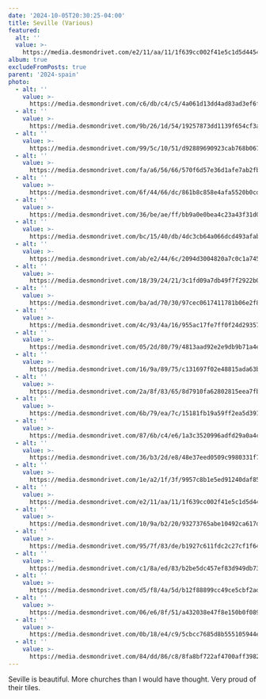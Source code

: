 ```yaml
---
date: '2024-10-05T20:30:25-04:00'
title: Seville (Various)
featured:
  alt: ''
  value: >-
    https://media.desmondrivet.com/e2/11/aa/11/1f639cc002f41e5c1d5d4454ea0e9034a3b987a4314ed440315b7db0.jpg
album: true
excludeFromPosts: true
parent: '2024-spain'
photo:
  - alt: ''
    value: >-
      https://media.desmondrivet.com/c6/db/c4/c5/4a061d13dd4ad83ad3ef6f07312c289c9bd33a1db73bebaf68cd1c18.jpg
  - alt: ''
    value: >-
      https://media.desmondrivet.com/9b/26/1d/54/19257873dd1139f654cf3a78d371d17cba61581f3c1aea6e692ddab1.jpg
  - alt: ''
    value: >-
      https://media.desmondrivet.com/99/5c/10/51/d92889690923cab768b067929bf819718c52654cad59156c28a78004.jpg
  - alt: ''
    value: >-
      https://media.desmondrivet.com/fa/a6/56/66/570f6d57e36d1afe7ab2fb015430e36c86c2812428340b91eed6c313.jpg
  - alt: ''
    value: >-
      https://media.desmondrivet.com/6f/44/66/dc/861b8c858e4afa5520b0cd35bd5f4788fb09e5ebe7a0662a74eba330.jpg
  - alt: ''
    value: >-
      https://media.desmondrivet.com/36/be/ae/ff/bb9a0e0bea4c23a43f31d02bf334fc19afd16760b453a883f19b9b4c.jpg
  - alt: ''
    value: >-
      https://media.desmondrivet.com/bc/15/40/db/4dc3cb64a066dcd493afabf5f9ed55e2bd3efb23310d91613dfdf416.jpg
  - alt: ''
    value: >-
      https://media.desmondrivet.com/ab/e2/44/6c/2094d3004820a7c0c1a7457890335db2b97df9730ae9ee34c3a86b1c.jpg
  - alt: ''
    value: >-
      https://media.desmondrivet.com/18/39/24/21/3c1fd09a7db49f7f2922b066bc562473520b410229223eb39a3254bc.jpg
  - alt: ''
    value: >-
      https://media.desmondrivet.com/ba/ad/70/30/97cec0617411781b06e2f83770fcd62e64b68e0dcb721a7dc66ecc3c.jpg
  - alt: ''
    value: >-
      https://media.desmondrivet.com/4c/93/4a/16/955ac17fe7ff0f24d29357533a2ff124a93cae3c5cadc4c165e53fa7.jpg
  - alt: ''
    value: >-
      https://media.desmondrivet.com/05/2d/80/79/4813aad92e2e9db9b71a4e50b674b9a87168f8cfa292f9c57a1c06f7.jpg
  - alt: ''
    value: >-
      https://media.desmondrivet.com/16/9a/89/75/c131697f02e48815ada63b6b2e34657173287e523dfbda90b9d0121d.jpg
  - alt: ''
    value: >-
      https://media.desmondrivet.com/2a/8f/83/65/8d7910fa62802815eea7fb766fbd60bbc813029c46dbf66d321a1ce8.jpg
  - alt: ''
    value: >-
      https://media.desmondrivet.com/6b/79/ea/7c/15181fb19a59ff2ea5d39118124a31814e07f7d71fcf0b48433ee10d.jpg
  - alt: ''
    value: >-
      https://media.desmondrivet.com/87/6b/c4/e6/1a3c3520996adfd29a0a4cac4c9fbaaffd9b3494381d7f259f40ee60.jpg
  - alt: ''
    value: >-
      https://media.desmondrivet.com/36/b3/2d/e8/48e37eed0509c9980331f76cd81e57b5e729d62a9a362fa5ef4ddbac.jpg
  - alt: ''
    value: >-
      https://media.desmondrivet.com/1e/a2/1f/3f/9957c8b1e5ed91240daf853e4145c7bf3aa3feacdd97518e59362c53.jpg
  - alt: ''
    value: >-
      https://media.desmondrivet.com/e2/11/aa/11/1f639cc002f41e5c1d5d4454ea0e9034a3b987a4314ed440315b7db0.jpg
  - alt: ''
    value: >-
      https://media.desmondrivet.com/10/9a/b2/20/93273765abe10492ca617d6918ba538bafe9e36724228b14d873866d.jpg
  - alt: ''
    value: >-
      https://media.desmondrivet.com/95/7f/83/de/b1927c611fdc2c27cf1f6467b3140b707fc75efbeb5e16b2fe262a42.jpg
  - alt: ''
    value: >-
      https://media.desmondrivet.com/c1/8a/ed/83/b2be5dc457ef83d949db735821083b0924aecadfec89bf11d2079731.jpg
  - alt: ''
    value: >-
      https://media.desmondrivet.com/d5/f8/4a/5d/b12f88899cc49ce5cbf2ad7eec1d6e3128116e05f406803827485bf1.jpg
  - alt: ''
    value: >-
      https://media.desmondrivet.com/06/e6/8f/51/a432038e47f8e150b0f089f01edc4355c62db1a9739c981dba1768e6.jpg
  - alt: ''
    value: >-
      https://media.desmondrivet.com/0b/18/e4/c9/5cbcc7685d8b555105944e2a421d1f9abccd02de16fab76b1b9850b1.jpg
  - alt: ''
    value: >-
      https://media.desmondrivet.com/84/dd/86/c8/8fa8bf722af4700aff398285ee4d63325b52c9efa4b9e0967c0152c1.jpg
---
```


Seville is beautiful.  More churches than I would have thought.  Very proud of their tiles.
